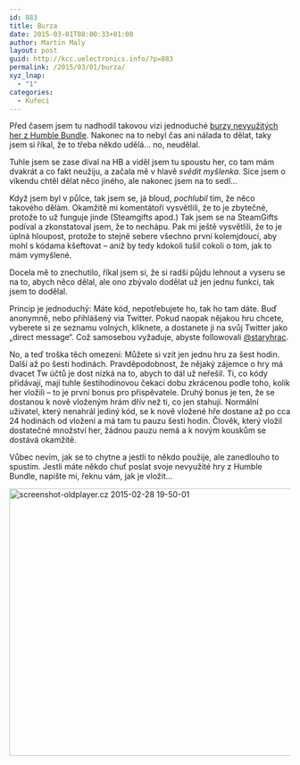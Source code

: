 ```yaml
---
id: 883
title: Burza
date: 2015-03-01T08:00:33+01:00
author: Martin Maly
layout: post
guid: http://kcc.uelectronics.info/?p=883
permalink: /2015/03/01/burza/
xyz_lnap:
  - "1"
categories:
  - Kuřecí
---
```

Před časem jsem tu nadhodil takovou vizi jednoduché [burzy nevyužitých her z Humble Bundle](http://kcc.uelectronics.info/2014/08/04/humblebundle/ "Humblebundle"). Nakonec na to nebyl čas ani nálada to dělat, taky jsem si říkal, že to třeba někdo udělá&#8230; no, neudělal.

Tuhle jsem se zase díval na HB a viděl jsem tu spoustu her, co tam mám dvakrát a co fakt neužiju, a začala mě v hlavě _svědit myšlenka_. Sice jsem o víkendu chtěl dělat něco jiného, ale nakonec jsem na to sedl&#8230;

Když jsem byl v půlce, tak jsem se, já bloud, _pochlubil_ tím, že něco takového dělám. Okamžitě mi komentátoři vysvětlili, že to je zbytečné, protože to už funguje jinde (Steamgifts apod.) Tak jsem se na SteamGifts podíval a zkonstatoval jsem, že to nechápu. Pak mi ještě vysvětlili, že to je úplná hloupost, protože to stejně sebere všechno první kolemjdoucí, aby mohl s kódama kšeftovat &#8211; aniž by tedy kdokoli tušil cokoli o tom, jak to mám vymyšlené.

Docela mě to znechutilo, říkal jsem si, že si radši půjdu lehnout a vyseru se na to, abych něco dělal, ale ono zbývalo dodělat už jen jednu funkci, tak jsem to dodělal.

Princip je jednoduchý: Máte kód, nepotřebujete ho, tak ho tam dáte. Buď anonymně, nebo přihlášený via Twitter. Pokud naopak nějakou hru chcete, vyberete si ze seznamu volných, kliknete, a dostanete ji na svůj Twitter jako &#8222;direct message&#8220;. Což samosebou vyžaduje, abyste followovali [@staryhrac](https://twitter.com/staryhrac).

No, a teď troška těch omezení: Můžete si vzít jen jednu hru za šest hodin. Další až po šesti hodinách. Pravděpodobnost, že nějaký zájemce o hry má dvacet Tw účtů je dost nízká na to, abych to dál už neřešil. Ti, co kódy přidávají, mají tuhle šestihodinovou čekací dobu zkrácenou podle toho, kolik her vložili &#8211; to je první bonus pro přispěvatele. Druhý bonus je ten, že se dostanou k nově vloženým hrám dřív než ti, co jen stahují. Normální uživatel, který nenahrál jediný kód, se k nově vložené hře dostane až po cca 24 hodinách od vložení a má tam tu pauzu šesti hodin. Člověk, který vložil dostatečné množství her, žádnou pauzu nemá a k novým kouskům se dostává okamžitě.

Vůbec nevím, jak se to chytne a jestli to někdo použije, ale zanedlouho to spustím. Jestli máte někdo chuť poslat svoje nevyužité hry z Humble Bundle, napište mi, řeknu vám, jak je vložit&#8230;

[<img loading="lazy" class="aligncenter size-large wp-image-884" src="http://kcc.uelectronics.info/wp-content/uploads/sites/8/2015/02/screenshot-oldplayer.cz-2015-02-28-19-50-01-1024x784.png" alt="screenshot-oldplayer.cz 2015-02-28 19-50-01" width="625" height="479" srcset="https://kcc.uelectronics.info/wp-content/uploads/sites/8/2015/02/screenshot-oldplayer.cz-2015-02-28-19-50-01-1024x784.png 1024w, https://kcc.uelectronics.info/wp-content/uploads/sites/8/2015/02/screenshot-oldplayer.cz-2015-02-28-19-50-01-300x230.png 300w, https://kcc.uelectronics.info/wp-content/uploads/sites/8/2015/02/screenshot-oldplayer.cz-2015-02-28-19-50-01-624x478.png 624w, https://kcc.uelectronics.info/wp-content/uploads/sites/8/2015/02/screenshot-oldplayer.cz-2015-02-28-19-50-01.png 1221w" sizes="(max-width: 625px) 100vw, 625px" />](http://kcc.uelectronics.info/wp-content/uploads/sites/8/2015/02/screenshot-oldplayer.cz-2015-02-28-19-50-01.png)